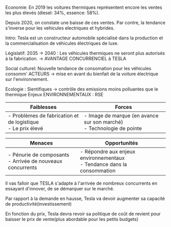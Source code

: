 

Economie:
En 2019 les voitures thermiques représentent encore les ventes les plus élevés (diesel: 34%, essence: 58%).

Depuis 2020, on constate une baisse de ces ventes.
Par contre, la tendance s'inverse pour les vehicules electriques et hybrides.


Intro:
Tesla est un constructeur automobile spécialisé dans la production et la commercialisation de véhicules électriques de luxe.



Législatif: 2035 -> 2040 : Les véhicules thermiques ne seront plus autorisés à la fabrication.
-> AVANTAGE CONCURRENCIEL à TESLA

Social culturel: Nouvelle tendance de consomation  pour les véhicules consomm' ACTEURS
-> mise en avant du bienfait de la voiture électrique sur l'environnement.

Ecologie : Sientifiques -> contrôle des emissions  moins polluantes que le thermique Enjeux ENVIRONNEMENTAUX : RSE


| Faiblesses                                                     | Forces                                                        |
| -------------------------------------------------------------- | ------------------------------------------------------------- |
| - Problèmes de fabrication et de logistique<br>- Le prix élevé | - Image de marque (en avance sur son marché) <br>- Technologie de pointe |


| Menaces                                                        | Opportunités                                                              |
| -------------------------------------------------------------- | ------------------------------------------------------------------------- |
| - Pénurie de composants  <br>- Arrivée de nouveaux concurrents | - Répondre aux enjeux environnementaux <br>- Tendance dans la consommation|




Il vas falloir que TESLA s'adapte à l'arrivée de nombreux concurrents en essayant d'innover, de se démarquer sur le marché.

Par rapport à la demande en hausse, Tesla va devoir augmenter sa capacité de productivité(investissement)

En fonction du prix, Tesla devra revoir sa politique de coût de revient pour baisser le prix de vente(plus abordable pour les petits budgets)